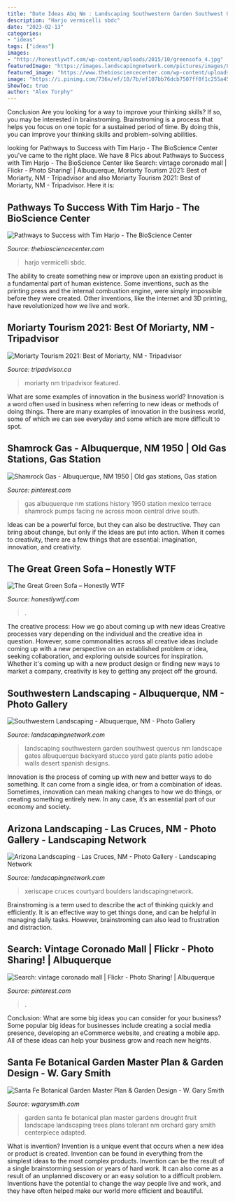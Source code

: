 ```yaml
---
title: "Date Ideas Abq Nm : Landscaping Southwestern Garden Southwest Quercus Nm Landscape Gates Albuquerque Backyard Stucco Yard Gate Plants Patio Adobe Walls Desert Spanish Designs"
description: "Harjo vermicelli sbdc"
date: "2023-02-13"
categories:
- "ideas"
tags: ["ideas"]
images:
- "http://honestlywtf.com/wp-content/uploads/2015/10/greensofa_4.jpg"
featuredImage: "https://images.landscapingnetwork.com/pictures/images/800x642Max/arizona-landscaping_40/casa-serena-landscape-designs-llc_2889.jpg"
featured_image: "https://www.thebiosciencecenter.com/wp-content/uploads/2019/10/pathway-to-success.jpg"
image: "https://i.pinimg.com/736x/ef/10/7b/ef107bb76dcb7507ff0f1c255a456ef7--shopping-center-new-mexico.jpg"
ShowToc: true
author: "Alex Torphy"
---
```



Conclusion
Are you looking for a way to improve your thinking skills? If so, you may be interested in brainstroming. Brainstroming is a process that helps you focus on one topic for a sustained period of time. By doing this, you can improve your thinking skills and problem-solving abilities.

	

		
looking for Pathways to Success with Tim Harjo - The BioScience Center you've came to the right place. We have 8 Pics about Pathways to Success with Tim Harjo - The BioScience Center like Search: vintage coronado mall | Flickr - Photo Sharing! | Albuquerque, Moriarty Tourism 2021: Best of Moriarty, NM - Tripadvisor and also Moriarty Tourism 2021: Best of Moriarty, NM - Tripadvisor. Here it is:
		
    
## Pathways To Success With Tim Harjo - The BioScience Center

<img loading=lazy src="https://www.thebiosciencecenter.com/wp-content/uploads/2019/10/pathway-to-success.jpg" onerror="this.onerror=null;this.src='https://tse3.mm.bing.net/th?id=OIP.xd9BG4ij2Uo5Q-cvfZX39QHaC2&amp;pid=15.1';" alt="Pathways to Success with Tim Harjo - The BioScience Center">

_Source: thebiosciencecenter.com_

>harjo vermicelli sbdc. 

	

The ability to create something new or improve upon an existing product is a fundamental part of human existence. Some inventions, such as the printing press and the internal combustion engine, were simply impossible before they were created. Other inventions, like the internet and 3D printing, have revolutionized how we live and work.

    
## Moriarty Tourism 2021: Best Of Moriarty, NM - Tripadvisor

<img loading=lazy src="https://media-cdn.tripadvisor.com/media/photo-s/01/5e/b8/33/mountains.jpg" onerror="this.onerror=null;this.src='https://tse3.mm.bing.net/th?id=OIP.-mO6lOfBZusJgccEJTstoAHaFj&amp;pid=15.1';" alt="Moriarty Tourism 2021: Best of Moriarty, NM - Tripadvisor">

_Source: tripadvisor.ca_

>moriarty nm tripadvisor featured. 

	

What are some examples of innovation in the business world?
Innovation is a word often used in business when referring to new ideas or methods of doing things. There are many examples of innovation in the business world, some of which we can see everyday and some which are more difficult to spot.

    
## Shamrock Gas - Albuquerque, NM 1950 | Old Gas Stations, Gas Station

<img loading=lazy src="https://i.pinimg.com/originals/7b/47/3d/7b473d7dce85dc3de99ecbd29f3b26d1.jpg" onerror="this.onerror=null;this.src='https://tse1.mm.bing.net/th?id=OIP.zM0ckpd2_Tep00XSDEw3AwHaFI&amp;pid=15.1';" alt="Shamrock Gas - Albuquerque, NM 1950 | Old gas stations, Gas station">

_Source: pinterest.com_

>gas albuquerque nm stations history 1950 station mexico terrace shamrock pumps facing ne across moon central drive south. 

	

Ideas can be a powerful force, but they can also be destructive. They can bring about change, but only if the ideas are put into action. When it comes to creativity, there are a few things that are essential: imagination, innovation, and creativity.

    
## The Great Green Sofa – Honestly WTF

<img loading=lazy src="http://honestlywtf.com/wp-content/uploads/2015/10/greensofa_4.jpg" onerror="this.onerror=null;this.src='https://tse1.mm.bing.net/th?id=OIP.go3QCjwbI4oxPGCpOXJ4lAHaKL&amp;pid=15.1';" alt="The Great Green Sofa – Honestly WTF">

_Source: honestlywtf.com_

>. 

	

The creative process: How we go about coming up with new ideas
Creative processes vary depending on the individual and the creative idea in question. However, some commonalities across all creative ideas include coming up with a new perspective on an established problem or idea, seeking collaboration, and exploring outside sources for inspiration. Whether it's coming up with a new product design or finding new ways to market a company, creativity is key to getting any project off the ground.

    
## Southwestern Landscaping - Albuquerque, NM - Photo Gallery

<img loading=lazy src="https://images.landscapingnetwork.com/pictures/images/800x642Max/southwestern-landscaping_42/southwestern-gate-quercus_3733.jpg" onerror="this.onerror=null;this.src='https://tse2.mm.bing.net/th?id=OIP.okoTIIY8lzwJ3uX-NpiQmwHaFj&amp;pid=15.1';" alt="Southwestern Landscaping - Albuquerque, NM - Photo Gallery">

_Source: landscapingnetwork.com_

>landscaping southwestern garden southwest quercus nm landscape gates albuquerque backyard stucco yard gate plants patio adobe walls desert spanish designs. 

	

Innovation is the process of coming up with new and better ways to do something. It can come from a single idea, or from a combination of ideas. Sometimes, innovation can mean making changes to how we do things, or creating something entirely new. In any case, it’s an essential part of our economy and society.

    
## Arizona Landscaping - Las Cruces, NM - Photo Gallery - Landscaping Network

<img loading=lazy src="https://images.landscapingnetwork.com/pictures/images/800x642Max/arizona-landscaping_40/casa-serena-landscape-designs-llc_2889.jpg" onerror="this.onerror=null;this.src='https://tse2.mm.bing.net/th?id=OIP.-nypvpw-DxzEhAttLDlBoAHaFj&amp;pid=15.1';" alt="Arizona Landscaping - Las Cruces, NM - Photo Gallery - Landscaping Network">

_Source: landscapingnetwork.com_

>xeriscape cruces courtyard boulders landscapingnetwork. 

	

Brainstroming is a term used to describe the act of thinking quickly and efficiently. It is an effective way to get things done, and can be helpful in managing daily tasks. However, brainstroming can also lead to frustration and distraction.

    
## Search: Vintage Coronado Mall | Flickr - Photo Sharing! | Albuquerque

<img loading=lazy src="https://i.pinimg.com/736x/ef/10/7b/ef107bb76dcb7507ff0f1c255a456ef7--shopping-center-new-mexico.jpg" onerror="this.onerror=null;this.src='https://tse3.mm.bing.net/th?id=OIP.VXyfxDNR9a6qCDsX9lHXyQHaEr&amp;pid=15.1';" alt="Search: vintage coronado mall | Flickr - Photo Sharing! | Albuquerque">

_Source: pinterest.com_

>. 

	

Conclusion: What are some big ideas you can consider for your business?
Some popular big ideas for businesses include creating a social media presence, developing an eCommerce website, and creating a mobile app. All of these ideas can help your business grow and reach new heights.

    
## Santa Fe Botanical Garden Master Plan &amp; Garden Design - W. Gary Smith

<img loading=lazy src="http://wgarysmith.com/wp-content/uploads/2014/07/1405-SFBG-GardenCorner-1200-798x586.jpg" onerror="this.onerror=null;this.src='https://tse4.mm.bing.net/th?id=OIP.ptnRlRVrNBJkXm4PW8mwlgHaFc&amp;pid=15.1';" alt="Santa Fe Botanical Garden Master Plan &amp; Garden Design - W. Gary Smith">

_Source: wgarysmith.com_

>garden santa fe botanical plan master gardens drought fruit landscape landscaping trees plans tolerant nm orchard gary smith centerpiece adapted. 

	

What is invention?
Invention is a unique event that occurs when a new idea or product is created. Invention can be found in everything from the simplest ideas to the most complex products. Invention can be the result of a single brainstorming session or years of hard work. It can also come as a result of an unplanned discovery or an easy solution to a difficult problem. Inventions have the potential to change the way people live and work, and they have often helped make our world more efficient and beautiful.

